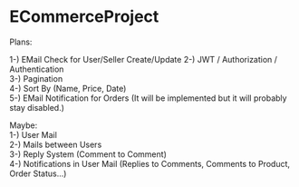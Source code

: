 # ECommerceProject  
  
   Plans:  
  
   1-) EMail Check for User/Seller Create/Update
   2-) JWT / Authorization / Authentication  
   3-) Pagination  
   4-) Sort By (Name, Price, Date)  
   5-) EMail Notification for Orders (It will be implemented but it will probably stay disabled.)  
  
   Maybe:  
   1-) User Mail  
   2-) Mails between Users  
   3-) Reply System (Comment to Comment)  
   4-) Notifications in User Mail  (Replies to Comments, Comments to Product, Order Status...)  
